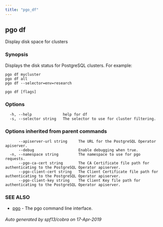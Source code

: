 ```yaml
---
title: "pgo_df"
---
```

## pgo df

Display disk space for clusters

### Synopsis

Displays the disk status for PostgreSQL clusters. For example:

	pgo df mycluster
	pgo df all
	pgo df --selector=env=research

```
pgo df [flags]
```

### Options

```
  -h, --help              help for df
  -s, --selector string   The selector to use for cluster filtering.
```

### Options inherited from parent commands

```
      --apiserver-url string     The URL for the PostgreSQL Operator apiserver.
      --debug                    Enable debugging when true.
  -n, --namespace string         The namespace to use for pgo requests.
      --pgo-ca-cert string       The CA Certificate file path for authenticating to the PostgreSQL Operator apiserver.
      --pgo-client-cert string   The Client Certificate file path for authenticating to the PostgreSQL Operator apiserver.
      --pgo-client-key string    The Client Key file path for authenticating to the PostgreSQL Operator apiserver.
```

### SEE ALSO

* [pgo](/operatorcli/cli/pgo/)	 - The pgo command line interface.

###### Auto generated by spf13/cobra on 17-Apr-2019
